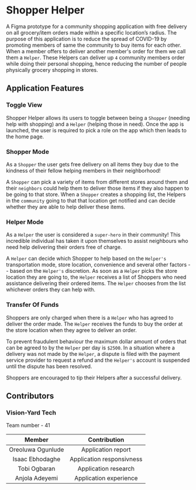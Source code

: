 # Shopper Helper

A Figma prototype for a community shopping application with free delivery on all grocery/item orders made within a specific location’s radius. 
The purpose of this application is to reduce the spread of COVID-19 by promoting members of same the community to buy items for each other. When a member offers to deliver another member's order for them we call them a `Helper`. These Helpers can deliver up `4` community members order while doing their personal shopping, hence reducing the number of people physically grocery shopping in stores.

## Application Features

### Toggle View

Shopper Helper allows its users to toggle between being a `Shopper` (needing help with shopping) and a `Helper` (helping those in need). 
Once the app is launched, the user is required to pick a role on the app which then leads to the home page.

### Shopper Mode

As a `Shopper` the user gets free delivery on all items they buy due to the kindness of their fellow helping members in their neighborhood! 

A `Shopper` can pick a variety of items from different stores around them and their `neighbors` could help them to deliver those items if they also happen to be going to that store. When a `Shopper` creates a shopping list, the Helpers in the `community` going to that that location get notified and can decide whether they are able to help deliver these items.

### Helper Mode

As a `Helper` the user is considered a `super-hero` in their community! This incredible individual has taken it upon themselves to assist neighbours who need help delivering their orders free of charge.

A `Helper` can decide which Shopper to help based on the `Helper's` transportation mode, store location, convenience and several other factors -- based on the `Helper's` discretion. As soon as a `Helper` picks the store location they are going to, the `Helper` receives a list of Shoppers who need assistance delivering their ordered items. The `Helper` chooses from the list whichever orders they can help with.

### Transfer Of Funds

Shoppers are only charged when there is a `Helper` who has agreed to deliver the order made. The `Helper` receives the funds to buy the order at the store location when they agree to deliver an order.

To prevent fraudulent behaviour the maximum dollar amount of orders that can be agreed to by the `Helper` per day is `$2500`. In a situation where a delivery was not made by the `Helper`, a dispute is filed with the payment service provider to request a refund and the `Helper's` account is suspended until the dispute has been resolved. 

Shoppers are encouraged to tip their Helpers after a successful delivery.

## Contributors

### Vision-Yard Tech
Team number - 41

| Member    | Contribution   |
| :------------: | :----------: |
| Oreoluwa Ogunlude | Application report  |
| Isaac Ebhodaghe | Application responsivness |
| Tobi Ogbaran | Application research  | 
| Anjola Adeyemi | Application experience |


